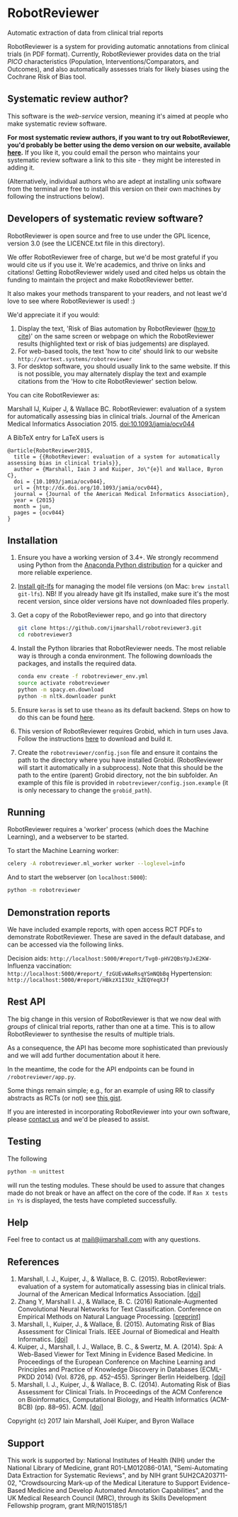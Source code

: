 # RobotReviewer
Automatic extraction of data from clinical trial reports

RobotReviewer is a system for providing automatic annotations from clinical trials (in PDF format). Currently, RobotReviewer provides data on the trial *PICO* characteristics (Population, Interventions/Comparators, and Outcomes), and also automatically assesses trials for likely biases using the Cochrane Risk of Bias tool.

## Systematic review author?

This software is the *web-service* version, meaning it's aimed at people who make systematic review software.

**For most systematic review authors, if you want to try out RobotReviewer, you'd probably be better using the demo version on our website, available [here](https://robot-reviewer.vortext.systems).** If you like it, you could email the person who maintains your systematic review software a link to this site - they might be interested in adding it.

(Alternatively, individual authors who are adept at installing unix software from the terminal are free to install this version on their own machines by following the instructions below).

## Developers of systematic review software?

RobotReviewer is open source and free to use under the GPL licence, version 3.0 (see the LICENCE.txt file in this directory).

We offer RobotReviewer free of charge, but we'd be most grateful if you would cite us if you use it. We're academics, and thrive on links and citations! Getting RobotReviewer widely used and cited helps us obtain the funding to maintain the project and make RobotReviewer better.

It also makes your methods transparent to your readers, and not least we'd love to see where RobotReviewer is used! :)

We'd appreciate it if you would:

1. Display the text, 'Risk of Bias automation by RobotReviewer ([how to cite](http://vortext.systems/robotreviewer))' on the same screen or webpage on which the RobotReviewer results (highlighted text or risk of bias judgements) are displayed.
2. For web-based tools, the text 'how to cite' should link to our website `http://vortext.systems/robotreviewer`
3. For desktop software, you should usually link to the same website. If this is not possible, you may alternately display the text and example citations from the 'How to cite RobotReviewer' section below.

You can cite RobotReviewer as:

Marshall IJ, Kuiper J, & Wallace BC. RobotReviewer: evaluation of a system for automatically assessing bias in clinical trials. Journal of the American Medical Informatics Association 2015. [doi:10.1093/jamia/ocv044](http://dx.doi.org/10.1093/jamia/ocv044)

A BibTeX entry for LaTeX users is

    @article{RobotReviewer2015,
      title = {{RobotReviewer: evaluation of a system for automatically assessing bias in clinical trials}},
      author = {Marshall, Iain J and Kuiper, Jo\"{e}l and Wallace, Byron C},
      doi = {10.1093/jamia/ocv044},
      url = {http://dx.doi.org/10.1093/jamia/ocv044},
      journal = {Journal of the American Medical Informatics Association},
      year = {2015}
      month = jun,
      pages = {ocv044}
    }


## Installation

1. Ensure you have a working version of 3.4+. We strongly recommend using Python from the [Anaconda Python distribution](https://www.continuum.io/downloads) for a quicker and more reliable experience.

2. [Install git-lfs](https://git-lfs.github.com/) for managing the model file versions (on Mac: `brew install git-lfs`). NB! If you already have git lfs installed, make sure it's the most recent version, since older versions have not downloaded files properly.

3. Get a copy of the RobotReviewer repo, and go into that directory
    ```bash
    git clone https://github.com/ijmarshall/robotreviewer3.git
    cd robotreviewer3
    ```

4. Install the Python libraries that RobotReviewer needs. The most reliable way is through a conda environment. The following downloads the packages, and installs the required data.
    ```bash
    conda env create -f robotreviewer_env.yml
    source activate robotreviewer
    python -m spacy.en.download
    python -m nltk.downloader punkt
    ```

5. Ensure `keras` is set to use `theano` as its default backend. Steps on how to do this can be found [here](https://keras.io/backend/).

6. This version of RobotReviewer requires Grobid, which in turn uses Java. Follow the instructions [here](https://grobid.readthedocs.io/en/latest/Install-Grobid/) to download and build it.

7. Create the `robotreviewer/config.json` file and ensure it contains the path to the directory where you have installed Grobid. (RobotReviewer will start it automatically in a subprocess). Note that this should be the path to the entire (parent) Grobid directory, not the bin subfolder. An example of this file is provided in `robotreviewer/config.json.example` (it is only necessary to change the `grobid_path`).

## Running

RobotReviewer requires a 'worker' process (which does the Machine Learning), and a webserver to be started.

To start the Machine Learning worker:

```bash
celery -A robotreviewer.ml_worker worker --loglevel=info
```

And to start the webserver (on `localhost:5000`):

```bash
python -m robotreviewer
```

## Demonstration reports

We have included example reports, with open access RCT PDFs to demonstrate RobotReviewer. These are saved in the default database, and can be accessed via the following links.

Decision aids: `http://localhost:5000/#report/Tvg0-pHV2QBsYpJxE2KW-`
Influenza vaccination: `http://localhost:5000/#report/_fzGUEvWAeRsqYSmNQbBq`
Hypertension: `http://localhost:5000/#report/HBkzX1I3Uz_kZEQYeqXJf`


## Rest API

The big change in this version of RobotReviewer is that we now deal with *groups* of clinical trial reports, rather than one at a time. This is to allow RobotReviewer to synthesise the results of multiple trials.

As a consequence, the API has become more sophisticated than previously and we will add further documentation about it here.

In the meantime, the code for the API endpoints can be found in `/robotreviewer/app.py`.

Some things remain simple; e.g., for an example of using RR to classify abstracts as RCTs (or not) see [this gist](https://gist.github.com/bwallace/beebf6d7bbacfbb91704f66c28dcc537).

If you are interested in incorporating RobotReviewer into your own software, please [contact us](mailto:mail@ijmarshall) and we'd be pleased to assist.

## Testing

The following

```bash
python -m unittest
```

will run the testing modules. These should be used to assure that changes made do not break or have an affect on the core of the code. If `Ran X tests in Ys` is displayed, the tests have completed successfully.

## Help

Feel free to contact us at [mail@ijmarshall.com](mailto:mail@ijmarshall) with any questions.

## References

1. Marshall, I. J., Kuiper, J., & Wallace, B. C. (2015). RobotReviewer: evaluation of a system for automatically assessing bias in clinical trials. Journal of the American Medical Informatics Association. [[doi]](http://dx.doi.org/10.1093/jamia/ocv044)
2. Zhang Y, Marshall I. J., & Wallace, B. C. (2016) Rationale-Augmented Convolutional Neural Networks for Text Classification. Conference on Empirical Methods on Natural Language Processing. [[preprint]](https://arxiv.org/pdf/1605.04469v2.pdf)
2. Marshall, I., Kuiper, J., & Wallace, B. (2015). Automating Risk of Bias Assessment for Clinical Trials. IEEE Journal of Biomedical and Health Informatics. [[doi]](http://dx.doi.org/10.1109/JBHI.2015.2431314)
3. Kuiper, J., Marshall, I. J., Wallace, B. C., & Swertz, M. A. (2014). Spá: A Web-Based Viewer for Text Mining in Evidence Based Medicine. In Proceedings of the European Conference on Machine Learning and Principles and Practice of Knowledge Discovery in Databases (ECML-PKDD 2014) (Vol. 8726, pp. 452–455). Springer Berlin Heidelberg. [[doi]](http://dx.doi.org/10.1007/978-3-662-44845-8_33)
4. Marshall, I. J., Kuiper, J., & Wallace, B. C. (2014). Automating Risk of Bias Assessment for Clinical Trials. In Proceedings of the ACM Conference on Bioinformatics, Computational Biology, and Health Informatics (ACM-BCB) (pp. 88–95). ACM. [[doi]](http://dx.doi.org/10.1145/2649387.2649406)

Copyright (c) 2017 Iain Marshall, Joël Kuiper, and Byron Wallace

## Support

This work is supported by: National Institutes of Health (NIH) under the National Library of Medicine, grant R01-LM012086-01A1, "Semi-Automating Data Extraction for Systematic Reviews", and by NIH grant 5UH2CA203711-02, "Crowdsourcing Mark-up of the Medical Literature to Support Evidence-Based Medicine and Develop Automated Annotation Capabilities", and the UK Medical Research Council (MRC), through its Skills Development Fellowship program, grant MR/N015185/1
